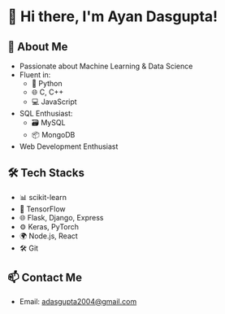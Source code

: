 # 👋 Hi there, I'm Ayan Dasgupta!

## 🧠 About Me
- Passionate about Machine Learning & Data Science
- Fluent in:
  - 🐍 Python
  - 🌐 C, C++
  - 💻 JavaScript
- SQL Enthusiast:
  - 🗃️ MySQL
  - 📦 MongoDB
- Web Development Enthusiast

## 🛠️ Tech Stacks
- 📊 scikit-learn
- 🤖 TensorFlow
- 🌐 Flask, Django, Express
- ⚙️ Keras, PyTorch
- 🌍 Node.js, React
- 🛠️ Git

## 📫 Contact Me
- Email: adasgupta2004@gmail.com
